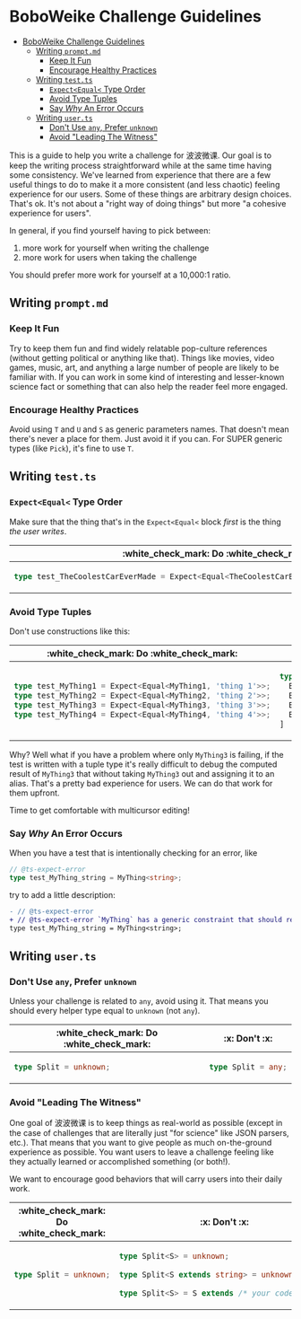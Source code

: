 <!-- omit in toc -->

# BoboWeike Challenge Guidelines

- [BoboWeike Challenge Guidelines](#boboweike-challenge-guidelines)
  - [Writing `prompt.md`](#writing-promptmd)
    - [Keep It Fun](#keep-it-fun)
    - [Encourage Healthy Practices](#encourage-healthy-practices)
  - [Writing `test.ts`](#writing-testts)
    - [`Expect<Equal<` Type Order](#expectequal-type-order)
    - [Avoid Type Tuples](#avoid-type-tuples)
    - [Say _Why_ An Error Occurs](#say-why-an-error-occurs)
  - [Writing `user.ts`](#writing-userts)
    - [Don't Use `any`, Prefer `unknown`](#dont-use-any-prefer-unknown)
    - [Avoid "Leading The Witness"](#avoid-leading-the-witness)

This is a guide to help you write a challenge for 波波微课. Our goal is to keep the writing process straightforward while at the same time having some consistency. We've learned from experience that there are a few useful things to do to make it a more consistent (and less chaotic) feeling experience for our users. Some of these things are arbitrary design choices. That's ok. It's not about a "right way of doing things" but more "a cohesive experience for users".

In general, if you find yourself having to pick between:

1. more work for yourself when writing the challenge
1. more work for users when taking the challenge

You should prefer more work for yourself at a 10,000:1 ratio.

## Writing `prompt.md`

### Keep It Fun

Try to keep them fun and find widely relatable pop-culture references (without getting political or anything like that). Things like movies, video games, music, art, and anything a large number of people are likely to be familiar with. If you can work in some kind of interesting and lesser-known science fact or something that can also help the reader feel more engaged.

### Encourage Healthy Practices

Avoid using `T` and `U` and `S` as generic parameters names. That doesn't mean there's never a place for them. Just avoid it if you can. For SUPER generic types (like `Pick`), it's fine to use `T`.

## Writing `test.ts`

### `Expect<Equal<` Type Order

Make sure that the thing that's in the `Expect<Equal<` block _first_ is the thing _the user writes_.

<table>
<thead>
<tr>
<th>:white_check_mark: Do :white_check_mark:</th>
<th>:x: Don't :x:</th>
</tr>
</thead>
<tbody>
<tr>
<td>

```ts
type test_TheCoolestCarEverMade = Expect<Equal<TheCoolestCarEverMade, 'Toyota Corolla'>>;
```

</td>
<td>

```ts
type test_TheCoolestCarEverMade = Expect<Equal<'Toyota Corolla', TheCoolestCarEverMade>>;
```

</td>
</tr>
</tbody>
</table>

### Avoid Type Tuples

Don't use constructions like this:

<table>
<thead>
<tr>
<th>:white_check_mark: Do :white_check_mark:</th>
<th>:x: Don't :x:</th>
</tr>
</thead>
<tbody>
<tr>
<td>

```ts
type test_MyThing1 = Expect<Equal<MyThing1, 'thing 1'>>;
type test_MyThing2 = Expect<Equal<MyThing2, 'thing 2'>>;
type test_MyThing3 = Expect<Equal<MyThing3, 'thing 3'>>;
type test_MyThing4 = Expect<Equal<MyThing4, 'thing 4'>>;
```

</td>
<td>

```ts
type tests = [
  Expect<Equal<MyThing1, 'thing 1'>>;
  Expect<Equal<MyThing2, 'thing 2'>>;
  Expect<Equal<MyThing3, 'thing 3'>>;
  Expect<Equal<MyThing4, 'thing 4'>>;
]
```

</td>
</tr>
</tbody>
</table>

Why? Well what if you have a problem where only `MyThing3` is failing, if the test is written with a tuple type it's really difficult to debug the computed result of `MyThing3` that without taking `MyThing3` out and assigning it to an alias. That's a pretty bad experience for users. We can do that work for them upfront.

Time to get comfortable with multicursor editing!

### Say _Why_ An Error Occurs

When you have a test that is intentionally checking for an error, like

```ts
// @ts-expect-error
type test_MyThing_string = MyThing<string>;
```

try to add a little description:

```diff
- // @ts-expect-error
+ // @ts-expect-error `MyThing` has a generic constraint that should reject strings
type test_MyThing_string = MyThing<string>;
```

## Writing `user.ts`

### Don't Use `any`, Prefer `unknown`

Unless your challenge is related to `any`, avoid using it. That means you should every helper type equal to `unknown` (not `any`).

<table>
<thead>
<tr>
<th>:white_check_mark: Do :white_check_mark:</th>
<th>:x: Don't :x:</th>
</tr>
</thead>
<tbody>
<tr>
<td>

```ts
type Split = unknown;
```

</td>
<td>

```ts
type Split = any;
```

</td>
</tr>
</tbody>
</table>

### Avoid "Leading The Witness"

One goal of 波波微课 is to keep things as real-world as possible (except in the case of challenges that are literally just "for science" like JSON parsers, etc.). That means that you want to give people as much on-the-ground experience as possible. You want users to leave a challenge feeling like they actually learned or accomplished something (or both!).

We want to encourage good behaviors that will carry users into their daily work.

<table>
<thead>
<tr>
<th>:white_check_mark: Do :white_check_mark:</th>
<th>:x: Don't :x:</th>
</tr>
</thead>
<tbody>
<tr>
<td>

```ts
type Split = unknown;
```

</td>
<td>

```ts
type Split<S> = unknown;
```

```ts
type Split<S extends string> = unknown;
```

```ts
type Split<S> = S extends /* your code here */
```

</td>
</tr>
</tbody>
</table>
